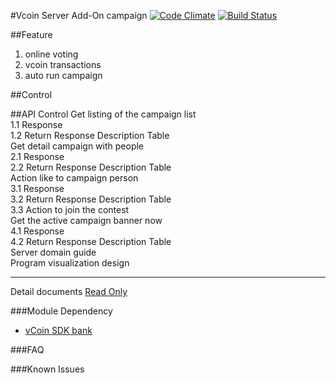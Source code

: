 #Vcoin Server Add-On campaign [![Code Climate](https://codeclimate.com/github/jjhesk/vcoin-extension-campaign/badges/gpa.svg)](https://codeclimate.com/github/jjhesk/vcoin-extension-campaign) [![Build Status](https://travis-ci.org/jjhesk/vcoin-extension-campaign.svg?branch=master)](https://travis-ci.org/jjhesk/vcoin-extension-campaign)

##Feature
1. online voting
2. vcoin transactions
3. auto run campaign

##Control

##API Control
Get listing of the campaign list  
1.1 Response  
1.2 Return Response Description Table  
Get detail campaign with people  
2.1 Response  
2.2 Return Response Description Table  
Action like to campaign person  
3.1 Response  
3.2 Return Response Description Table  
3.3 Action to join the contest  
Get the active campaign banner now  
4.1 Response  
4.2 Return Response Description Table  
Server domain guide  
Program visualization design  
***
Detail documents [Read Only](https://docs.google.com/document/d/1Rr90PsL1EKDNUmnZRPn8al8Gh_HGxTjC2GUOPyObMKY/pub)

###Module Dependency
 - [vCoin SDK bank](https://github.com/jjhesk/v-server-sdk-bank)

###FAQ


###Known Issues



